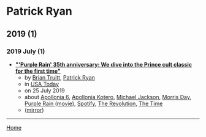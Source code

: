 # Patrick Ryan

## 2019 (1)

### 2019 July (1)

 - [**"'Purple Rain' 35th anniversary: We dive into the Prince cult classic for the first time"**](https://usatoday.com/story/entertainment/movies/2019/07/25/purple-rain-35th-anniversary-does-prince-cult-film-hold-up/1817029001/)
    - by [Brian Truitt](../../authors/brian-truitt/index.md), [Patrick Ryan](../../authors/patrick-ryan/index.md)
    - in [USA Today](../../publications/usa-today/index.md)
    - on 25 July 2019
    - about [Apollonia 6](../../topics/apollonia-6/index.md), [Apollonia Kotero](../../topics/apollonia-kotero/index.md), [Michael Jackson](../../topics/michael-jackson/index.md), [Morris Day](../../topics/morris-day/index.md), [Purple Rain (movie)](../../topics/movie/purple-rain/index.md), [Spotify](../../topics/spotify/index.md), [The Revolution](../../topics/the-revolution/index.md), [The Time](../../topics/the-time/index.md)
    - ([mirror](https://web.archive.org/web/*/https://usatoday.com/story/entertainment/movies/2019/07/25/purple-rain-35th-anniversary-does-prince-cult-film-hold-up/1817029001/))

----

[Home](../index.md)
